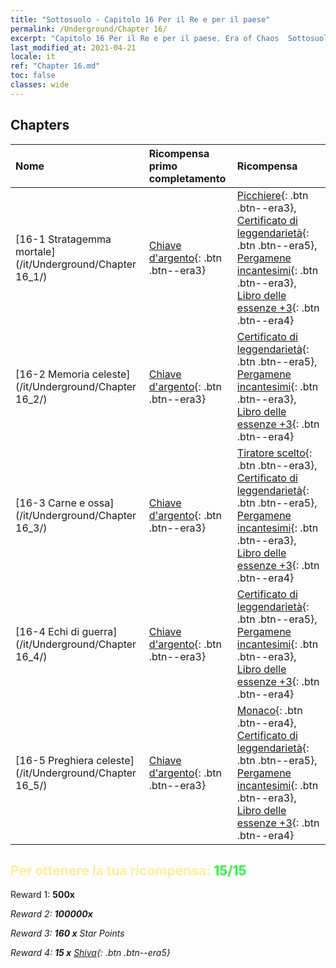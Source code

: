 ```yaml
---
title: "Sottosuolo - Capitolo 16 Per il Re e per il paese"
permalink: /Underground/Chapter 16/
excerpt: "Capitolo 16 Per il Re e per il paese. Era of Chaos  Sottosuolo - Capitolo 16. Per il Re e per il paese"
last_modified_at: 2021-04-21
locale: it
ref: "Chapter 16.md"
toc: false
classes: wide
---
```


## Chapters

  | Nome |  Ricompensa primo completamento | Ricompensa |
  |:------------|:------------|:------------| 
  | [16-1 Stratagemma mortale](/it/Underground/Chapter 16_1/) | [Chiave d'argento](/it/Items/con_693/){: .btn .btn--era3} | [Picchiere](/it/Items/unt_190/){: .btn .btn--era3}, [Certificato di leggendarietà](/it/Items/mat_67/){: .btn .btn--era5}, [Pergamene incantesimi](/it/Items/con_694/){: .btn .btn--era3}, [Libro delle essenze +3](/it/Items/mat_60/){: .btn .btn--era4} |
  | [16-2 Memoria celeste](/it/Underground/Chapter 16_2/) | [Chiave d'argento](/it/Items/con_693/){: .btn .btn--era3} | [Certificato di leggendarietà](/it/Items/mat_67/){: .btn .btn--era5}, [Pergamene incantesimi](/it/Items/con_694/){: .btn .btn--era3}, [Libro delle essenze +3](/it/Items/mat_60/){: .btn .btn--era4} |
  | [16-3 Carne e ossa](/it/Underground/Chapter 16_3/) | [Chiave d'argento](/it/Items/con_693/){: .btn .btn--era3} | [Tiratore scelto](/it/Items/unt_191/){: .btn .btn--era3}, [Certificato di leggendarietà](/it/Items/mat_67/){: .btn .btn--era5}, [Pergamene incantesimi](/it/Items/con_694/){: .btn .btn--era3}, [Libro delle essenze +3](/it/Items/mat_60/){: .btn .btn--era4} |
  | [16-4 Echi di guerra](/it/Underground/Chapter 16_4/) | [Chiave d'argento](/it/Items/con_693/){: .btn .btn--era3} | [Certificato di leggendarietà](/it/Items/mat_67/){: .btn .btn--era5}, [Pergamene incantesimi](/it/Items/con_694/){: .btn .btn--era3}, [Libro delle essenze +3](/it/Items/mat_60/){: .btn .btn--era4} |
  | [16-5 Preghiera celeste](/it/Underground/Chapter 16_5/) | [Chiave d'argento](/it/Items/con_693/){: .btn .btn--era3} | [Monaco](/it/Items/unt_194/){: .btn .btn--era4}, [Certificato di leggendarietà](/it/Items/mat_67/){: .btn .btn--era5}, [Pergamene incantesimi](/it/Items/con_694/){: .btn .btn--era3}, [Libro delle essenze +3](/it/Items/mat_60/){: .btn .btn--era4} |


## <span style="color: #ffeea0">Per ottenere la tua ricompensa: </span><span style="color: #27f73a">15/15</span>

 Reward 1:  **500x** <i class="fas fa-gem"/>

 Reward 2:  **100000x** <i class="fas fa-coins"/>

 Reward 3: **160 x** Star Points

 Reward 4: **15 x** [Shiva](/it/Items/her_376/){: .btn .btn--era5}

